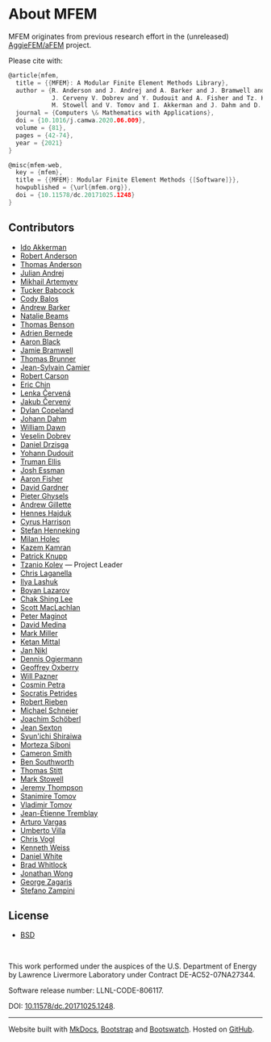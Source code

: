 # About MFEM

MFEM originates from previous research effort in the (unreleased) [AggieFEM/aFEM](http://www.math.tamu.edu/research/vigre/archive/2000c-Lazarov.html) project.

Please cite with:
```c
@article{mfem,
  title = {{MFEM}: A Modular Finite Element Methods Library},
  author = {R. Anderson and J. Andrej and A. Barker and J. Bramwell and J.-S. Camier and
            J. Cerveny V. Dobrev and Y. Dudouit and A. Fisher and Tz. Kolev and W. Pazner and
            M. Stowell and V. Tomov and I. Akkerman and J. Dahm and D. Medina and S. Zampini},
  journal = {Computers \& Mathematics with Applications},
  doi = {10.1016/j.camwa.2020.06.009},
  volume = {81},
  pages = {42-74},
  year = {2021}
}

@misc{mfem-web,
  key = {mfem},
  title = {{MFEM}: Modular Finite Element Methods {[Software]}},
  howpublished = {\url{mfem.org}},
  doi = {10.11578/dc.20171025.1248}
}
```

<!-- Accumulated Top50 from https://github.com/mfem/mfem/graphs/contributors -->
## Contributors

- [Ido Akkerman](https://www.researchgate.net/profile/Ido_Akkerman/info)
- [Robert Anderson](http://people.llnl.gov/anderson110)
- [Thomas Anderson](https://www.krellinst.org/csgf/fellows/profile?n=anderson2014)
- [Julian Andrej](https://github.com/jandrej)
- [Mikhail Artemyev](https://github.com/martemyev)
- [Tucker Babcock](https://move.rpi.edu/people/tucker-babcock)
- [Cody Balos](https://people.llnl.gov/balos1)
- [Andrew Barker](https://scholar.google.com/citations?user=m1pd15IAAAAJ&hl=en)
- [Natalie Beams](https://scholar.google.com/citations?user=i67cEEQAAAAJ&hl=en)
- [Thomas Benson](https://github.com/benson31)
- [Adrien Bernede](https://github.com/adrienbernede)
- [Aaron Black](https://github.com/aaroncblack)
- [Jamie Bramwell](http://people.llnl.gov/bramwell1)
- [Thomas Brunner](http://people.llnl.gov/brunner6)
- [Jean-Sylvain Camier](http://people.llnl.gov/camier1)
- [Robert Carson](https://scholar.google.com/citations?user=RpyyzXkAAAAJ&hl=en)
- [Eric Chin](https://scholar.google.com/citations?user=ix4Y2oMAAAAJ)
- [Lenka Červená](https://github.com/cervenal)
- [Jakub Červený](https://www.linkedin.com/in/jcerveny)
- [Dylan Copeland](http://people.llnl.gov/copeland11)
- [Johann Dahm](http://jdahm.me)
- [William Dawn](https://wcdawn.github.io)
- [Veselin Dobrev](http://people.llnl.gov/dobrev1)
- [Daniel Drzisga](https://www.drzisga.dev)
- [Yohann Dudouit](https://people.llnl.gov/dudouit1)
- [Truman Ellis](https://github.com/trumanellis)
- [Josh Essman](https://github.com/joshessman-llnl)
- [Aaron Fisher](http://people.llnl.gov/fisher47)
- [David Gardner](https://people.llnl.gov/gardner48)
- [Pieter Ghysels](https://crd.lbl.gov/departments/applied-mathematics/scalable-solvers/members/staff-members/pieter-ghysels-2)
- [Andrew Gillette](https://akgillette.github.io)
- [Hennes Hajduk](http://www.mathematik.tu-dortmund.de/lsiii/cms/en/mitarbeiter/member/id=Hennes+Hajduk.html)
- [Cyrus Harrison](http://people.llnl.gov/harrison37)
- [Stefan Henneking](https://www.oden.utexas.edu/people/1497)
- [Milan Holec](https://people.llnl.gov/holec1)
- [Kazem Kamran](https://info.rpi.edu/people/kazem-kamran)
- [Patrick Knupp](https://dblp.org/pid/38/3416.html)
- [Tzanio Kolev](http://people.llnl.gov/kolev1) &mdash; Project Leader
- [Chris Laganella](https://github.com/Laganellac)
- [Ilya Lashuk](https://scholar.google.com/citations?user=5KQiAUoAAAAJ&hl=en)
- [Boyan Lazarov](https://scholar.google.com/citations?user=06WPX88AAAAJ&hl=en)
- [Chak Shing Lee](https://scholar.google.com/citations?user=WyqnLwsAAAAJ&hl=en)
- [Scott MacLachlan](https://www.math.mun.ca/~smaclachlan)
- [Peter Maginot](http://www.krellinst.org/csgf/alumni/profile?n=maginot2010)
- [David Medina](https://github.com/dmed256)
- [Mark Miller](https://people.llnl.gov/miller86)
- [Ketan Mittal](https://people.llnl.gov/mittal3)
- [Jan Nikl](https://github.com/najlkin)
- [Dennis Ogiermann](http://www.lkm.rub.de/institut/team/ogiermann.html)
- [Geoffrey Oxberry](https://github.com/goxberry)
- [Will Pazner](https://pazner.github.io)
- [Cosmin Petra](https://people.llnl.gov/petra1)
- [Socratis Petrides](https://people.llnl.gov/petrides1)
- [Robert Rieben](http://people.llnl.gov/rieben1)
- [Michael Schneier](https://github.com/nnpp-schneier)
- [Joachim Schöberl](http://www.asc.tuwien.ac.at/~schoeberl/wiki/index.php/Joachim_Sch%C3%B6berl)
- [Jean Sexton](https://ccse.lbl.gov/people/jmsexton/index.html)
- [Syun'ichi Shiraiwa](https://www.psfc.mit.edu/people/scientific-staff/syun-ichi-shiraiwa)
- [Morteza Siboni](https://www.scorec.rpi.edu/~hakimm2)
- [Cameron Smith](https://www.scorec.rpi.edu/~cwsmith)
- [Ben Southworth](https://scholar.google.com/citations?user=TsGhEAUAAAAJ&hl=en)
- [Thomas Stitt](https://github.com/tomstitt)
- [Mark Stowell](http://people.llnl.gov/stowell1)
- [Jeremy Thompson](https://github.com/jeremylt)
- [Stanimire Tomov](http://icl.cs.utk.edu/~tomov)
- [Vladimir Tomov](http://people.llnl.gov/tomov2)
- [Jean-Étienne Tremblay](https://github.com/jetremblay)
- [Arturo Vargas](https://artv3.github.io)
- [Umberto Villa](http://users.ices.utexas.edu/~uvilla)
- [Chris Vogl](https://people.llnl.gov/vogl2)
- [Kenneth Weiss](http://people.llnl.gov/weiss27)
- [Daniel White](http://people.llnl.gov/white37)
- [Brad Whitlock](https://github.com/BradWhitlock)
- [Jonathan Wong](https://github.com/jonwong12)
- [George Zagaris](https://github.com/gzagaris)
- [Stefano Zampini](https://ecrc.kaust.edu.sa/Pages/People.aspx)


## License

- [BSD](https://github.com/mfem/mfem/blob/master/LICENSE)

<br>

This work performed under the auspices of the U.S. Department of Energy
by Lawrence Livermore Laboratory under Contract DE-AC52-07NA27344.

Software release number: LLNL-CODE-806117.

DOI: [10.11578/dc.20171025.1248](https://doi.org/10.11578/dc.20171025.1248).

----

Website built with [MkDocs](http://www.mkdocs.org/), [Bootstrap](http://getbootstrap.com/)
and [Bootswatch](http://bootswatch.com/). Hosted on [GitHub](http://github.com/mfem/).
